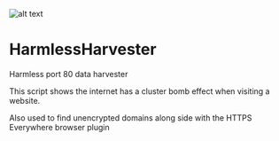 ![alt text](http://leonvoerman.nl/coding/harmlessharvester.png)

# HarmlessHarvester
Harmless port 80 data harvester

This script shows the internet has a cluster bomb effect when visiting a website.

Also used to find unencrypted domains along side with the HTTPS Everywhere browser plugin
